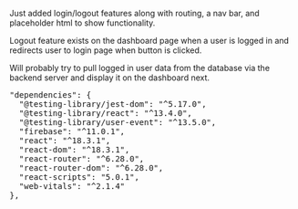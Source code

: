 Just added login/logout features along with routing, a nav bar, and placeholder html to show functionality.  

Logout feature exists on the dashboard page when a user is logged in and redirects user to login page when button is clicked.  

Will probably try to pull logged in user data from the database via the backend server and display it on the dashboard next.

<pre>
"dependencies": {
  "@testing-library/jest-dom": "^5.17.0",
  "@testing-library/react": "^13.4.0",
  "@testing-library/user-event": "^13.5.0",
  "firebase": "^11.0.1",
  "react": "^18.3.1",
  "react-dom": "^18.3.1",
  "react-router": "^6.28.0",
  "react-router-dom": "^6.28.0",
  "react-scripts": "5.0.1",
  "web-vitals": "^2.1.4"
},
</pre>
